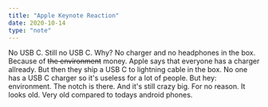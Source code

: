 ```yaml
---
title: "Apple Keynote Reaction"
date: 2020-10-14
type: "note"
---
```


No USB C. Still no USB C. Why?
No charger and no headphones in the box. Because of ~~the environment~~ money.
Apple says that everyone has a charger allready. But then they ship a USB C to lightning cable in the box. No one has a USB C charger so it's useless for a lot of people. But hey: environment.
The notch is there. And it's still crazy big. For no reason. It looks old. Very old compared to todays android phones.
